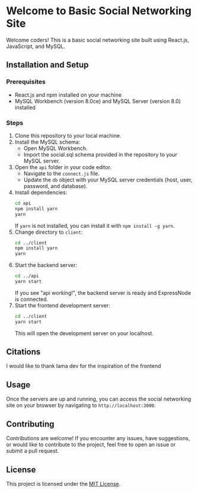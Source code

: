 # Welcome to Basic Social Networking Site

Welcome coders! This is a basic social networking site built using React.js, JavaScript, and MySQL.

## Installation and Setup

### Prerequisites
- React.js and npm installed on your machine
- MySQL Workbench (version 8.0ce) and MySQL Server (version 8.0) installed

### Steps
1. Clone this repository to your local machine.
2. Install the MySQL schema:
   - Open MySQL Workbench.
   - Import the social.sql schema provided in the repository to your MySQL server.
3. Open the `api` folder in your code editor.
   - Navigate to the `connect.js` file.
   - Update the `db` object with your MySQL server credentials (host, user, password, and database).
4. Install dependencies:
   ```bash
   cd api
   npm install yarn
   yarn
   ```
   If `yarn` is not installed, you can install it with `npm install -g yarn`.
5. Change directory to `client`:
   ```bash
   cd ../client
   npm install yarn
   yarn
   ```
6. Start the backend server:
   ```bash
   cd ../api
   yarn start
   ```
   If you see "api working!", the backend server is ready and ExpressNode is connected.
7. Start the frontend development server:
   ```bash
   cd ../client
   yarn start
   ```
   This will open the development server on your localhost.

## Citations

I would like to thank lama dev for the inspiration of the frontend

## Usage

Once the servers are up and running, you can access the social networking site on your browser by navigating to `http://localhost:3000`.

## Contributing

Contributions are welcome! If you encounter any issues, have suggestions, or would like to contribute to the project, feel free to open an issue or submit a pull request.

## License

This project is licensed under the [MIT License](LICENSE).
